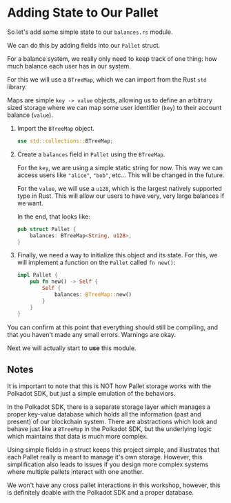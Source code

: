 # Adding State to Our Pallet

So let's add some simple state to our `balances.rs` module.

We can do this by adding fields into our `Pallet` struct.

For a balance system, we really only need to keep track of one thing: how much balance each user has in our system.

For this we will use a `BTreeMap`, which we can import from the Rust `std` library.

Maps are simple `key -> value` objects, allowing us to define an arbitrary sized storage where we can map some user identifier (`key`) to their account balance (`value`).

1. Import the `BTreeMap` object.
	```rust
	use std::collections::BTreeMap;
	```

2. Create a `balances` field in `Pallet` using the `BTreeMap`.

	For the `key`, we are using a simple static string for now. This way we can access users like `"alice"`, `"bob"`, etc... This will be changed in the future.

	For the `value`, we will use a `u128`, which is the largest natively supported type in Rust. This will allow our users to have very, very large balances if we want.

	In the end, that looks like:

	```rust
	pub struct Pallet {
		balances: BTreeMap<String, u128>,
	}
	```

3. Finally, we need a way to initialize this object and its state. For this, we will implement a function on the `Pallet` called `fn new()`:

	```rust
	impl Pallet {
		pub fn new() -> Self {
			Self {
				balances: BTreeMap::new()
			}
		}
	}
	```

You can confirm at this point that everything should still be compiling, and that you haven't made any small errors. Warnings are okay.

Next we will actually start to **use** this module.

## Notes

It is important to note that this is NOT how Pallet storage works with the Polkadot SDK, but just a simple emulation of the behaviors.

In the Polkadot SDK, there is a separate storage layer which manages a proper key-value database which holds all the information (past and present) of our blockchain system. There are abstractions which look and behave just like a `BTreeMap` in the Polkadot SDK, but the underlying logic which maintains that data is much more complex.

Using simple fields in a struct keeps this project simple, and illustrates that each Pallet really is meant to manage it's own storage. However, this simplification also leads to issues if you design more complex systems where multiple pallets interact with one another.

We won't have any cross pallet interactions in this workshop, however, this is definitely doable with the Polkadot SDK and a proper database.

